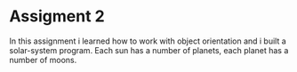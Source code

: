 # Assigment 2
In this assignment i learned how to work with object orientation and i built a solar-system program. Each sun has a number of planets, each planet has a number of moons.
